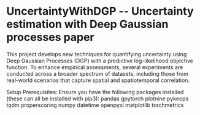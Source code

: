 # UncertaintyWithDGP -- Uncertainty estimation with Deep Gaussian processes paper
This project develops new techniques for quantifying uncertainty using Deep Gaussian Processes (DGP) with a predictive log-likelihood objective function. To enhance empirical assessments, several experiments are conducted across a broader spectrum of datasets, including those from real-world scenarios that capture spatial and spatiotemporal correlation.

Setup
Prerequisites:
Ensure you have the following packages installed (these can all be installed with pip3):
pandas
gpytorch
plotnine
pykeops
tqdm
properscoring
numpy
datetime
openpyxl
matplotlib
torchmetrics




